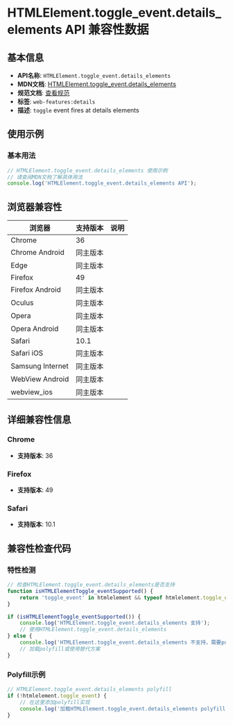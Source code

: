 # HTMLElement.toggle_event.details_elements API 兼容性数据

## 基本信息

- **API名称**: `HTMLElement.toggle_event.details_elements`
- **MDN文档**: [HTMLElement.toggle_event.details_elements](https://developer.mozilla.org/docs/Web/API/HTMLElement/toggle_event)
- **规范文档**: [查看规范](https://html.spec.whatwg.org/multipage/indices.html#event-toggle)
- **标签**: `web-features:details`
- **描述**: `toggle` event fires at details elements

## 使用示例

### 基本用法

```javascript
// HTMLElement.toggle_event.details_elements 使用示例
// 请查阅MDN文档了解具体用法
console.log('HTMLElement.toggle_event.details_elements API');
```

## 浏览器兼容性

| 浏览器 | 支持版本 | 说明 |
|--------|----------|------|
| Chrome | 36 |  |
| Chrome Android | 同主版本 |  |
| Edge | 同主版本 |  |
| Firefox | 49 |  |
| Firefox Android | 同主版本 |  |
| Oculus | 同主版本 |  |
| Opera | 同主版本 |  |
| Opera Android | 同主版本 |  |
| Safari | 10.1 |  |
| Safari iOS | 同主版本 |  |
| Samsung Internet | 同主版本 |  |
| WebView Android | 同主版本 |  |
| webview_ios | 同主版本 |  |

## 详细兼容性信息

### Chrome

- **支持版本**: 36

### Firefox

- **支持版本**: 49

### Safari

- **支持版本**: 10.1

## 兼容性检查代码

### 特性检测

```javascript
// 检查HTMLElement.toggle_event.details_elements是否支持
function isHTMLElementToggle_eventSupported() {
    return 'toggle_event' in htmlelement && typeof htmlelement.toggle_event === 'function';
}

if (isHTMLElementToggle_eventSupported()) {
    console.log('HTMLElement.toggle_event.details_elements 支持');
    // 使用HTMLElement.toggle_event.details_elements
} else {
    console.log('HTMLElement.toggle_event.details_elements 不支持，需要polyfill');
    // 加载polyfill或使用替代方案
}
```

### Polyfill示例

```javascript
// HTMLElement.toggle_event.details_elements polyfill
if (!htmlelement.toggle_event) {
    // 在这里添加polyfill实现
    console.log('加载HTMLElement.toggle_event.details_elements polyfill');
}
```

